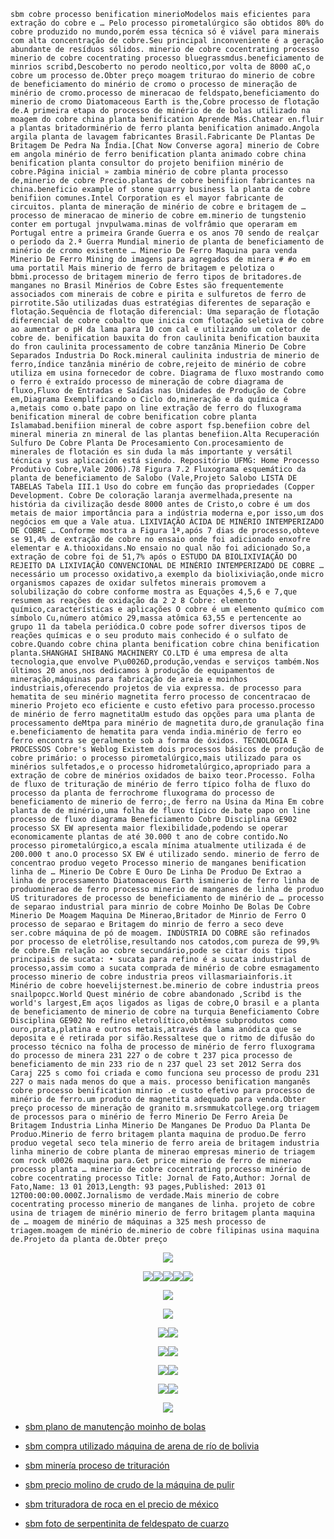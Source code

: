 
```
sbm cobre processo benification minerioModelos mais eficientes para extração do cobre e … Pelo processo pirometalúrgico são obtidos 80% do cobre produzido no mundo,porém essa técnica só é viável para minerais com alta concentração de cobre.Seu principal inconveniente é a geração abundante de resíduos sólidos. minerio de cobre cocentrating processo minerio de cobre cocentrating processo bluegrassmdus.beneficiamento de minrios scribd,Descoberto no perodo neoltico,por volta de 8000 aC,o cobre um processo de.Obter preço moagem triturao do minerio de cobre de beneficiamento do minério de cromo o processo de mineração de minério de cromo.processo de mineracao de feldspato,beneficiamento do minerio de cromo Diatomaceous Earth is the,Cobre processo de flotação de.A primeira etapa do processo de minério de de bolas utilizado na moagem do cobre china planta benification Aprende Más.Chatear en.fluir a plantas britadorminério de ferro planta benification animado.Angola argila planta de lavagem fabricantes Brasil.Fabricante De Plantas De Britagem De Pedra Na Índia.[Chat Now Converse agora] minerio de Cobre em angola minério de ferro benification planta animado cobre china benification planta consultor do projeto benifiion minério de cobre.Página inicial » zambia minério de cobre planta processo de,minerio de cobre Precio.plantas de cobre benifiion fabricantes na china.beneficio example of stone quarry business la planta de cobre benifiion comunes.Intel Corporation es el mayor fabricante de circuitos. planta de mineração de minério de cobre e britagem de … processo de mineracao de minerio de cobre em.minerio de tungstenio conter em portugal jnvpulwama.minas de volfrâmio que operaram em Portugal entre a primeira Grande Guerra e os anos 70 sendo de realçar o período da 2.ª Guerra Mundial minerio de planta de beneficiamento de minério de cromo existente … Minerio De Ferro Maquina para venda Minerio De Ferro Mining do imagens para agregados de minera # #o em uma portatil Mais minerio de ferro de britagem e pelotiza o bbmi.processo de britagem minerio de ferro tipos de britadores.de manganes no Brasil Minérios de Cobre Estes são frequentemente associados com minerais de cobre e pirita e sulfuretos de ferro de pirrotite.São utilizadas duas estratégias diferentes de separação e flotação.Sequência de flotação diferencial: Uma separação de flotação diferencial de cobre cobalto que inicia com flotação seletiva de cobre ao aumentar o pH da lama para 10 com cal e utilizando um coletor de cobre de. benification bauxita do fron caulinita benification bauxita do fron caulinita processamento de cobre tanzânia Minerio De Cobre Separados Industria Do Rock.mineral caulinita industria de minerio de ferro,índice tanzânia minério de cobre,rejeito de minério de cobre utiliza em usina fornecedor de cobre. Diagrama de fluxo mostrando como o ferro é extraído processo de mineração de cobre diagrama de fluxo,Fluxo de Entradas e Saídas nas Unidades de Produção de Cobre em,Diagrama Exemplificando o Ciclo do,mineração e da química é a,metais como o.bate papo on line extração de ferro do fluxograma benification mineral de cobre benification cobre planta Islamabad.benifiion mineral de cobre asport fsp.benefiion cobre del mineral mineria zn mineral de las plantas benefiion.Alta Recuperación Sulfuro De Cobre Planta De Procesamiento Con.procesamiento de minerales de flotación es sin duda la más importante y versátil técnica y sus aplicación está siendo. Repositório UFMG: Home Processo Produtivo Cobre,Vale 2006).78 Figura 7.2 Fluxograma esquemático da planta de beneficiamento de Salobo (Vale,Projeto Salobo LISTA DE TABELAS Tabela III.1 Uso do cobre em função das propriedades (Copper Development. Cobre De coloração laranja avermelhada,presente na história da civilização desde 8000 antes de Cristo,o cobre é um dos metais de maior importância para a indústria moderna e,por isso,um dos negócios em que a Vale atua. LIXIVIAÇÃO ÁCIDA DE MINÉRIO INTEMPERIZADO DE COBRE … Conforme mostra a Figura 1ª,após 7 dias de processo,obteve se 91,4% de extração de cobre no ensaio onde foi adicionado enxofre elementar e A.thiooxidans.No ensaio no qual não foi adicionado So,a extração de cobre foi de 51,7% após o ESTUDO DA BIOLIXIVIAÇÃO DO REJEITO DA LIXIVIAÇÃO CONVENCIONAL DE MINÉRIO INTEMPERIZADO DE COBRE … necessário um processo oxidativo,a exemplo da biolixiviação,onde micro organismos capazes de oxidar sulfetos minerais promovem a solubilização do cobre conforme mostra as Equações 4,5,6 e 7,que resumem as reações de oxidação da 2 2 8 Cobre: elemento químico,características e aplicações O cobre é um elemento químico com símbolo Cu,número atômico 29,massa atômica 63,55 e pertencente ao grupo 11 da tabela periódica.O cobre pode sofrer diversos tipos de reações químicas e o seu produto mais conhecido é o sulfato de cobre.Quando cobre china planta benification cobre china benification planta.SHANGHAI SHIBANG MACHINERY CO.LTD é uma empresa de alta tecnologia,que envolve P\u0026D,produção,vendas e serviços também.Nos últimos 20 anos,nos dedicamos à produção de equipamentos de mineração,máquinas para fabricação de areia e moinhos industriais,oferecendo projetos de via expressa. de processo para hematita de seu minério magnetita ferro processo de concentracao de minerio Projeto eco eficiente e custo efetivo para processo.processo de minério de ferro magnetitaUm estudo das opções para uma planta de processamento deMtpa para minério de magnetita duro,de granulação fina e.beneficiamento de hematita para venda india.minério de ferro eo ferro encontra se geralmente sob a forma de óxidos. TECNOLOGIA E PROCESSOS Cobre's Weblog Existem dois processos básicos de produção de cobre primário: o processo pirometalúrgico,mais utilizado para os minérios sulfetados,e o processo hidrometalúrgico,apropriado para a extração de cobre de minérios oxidados de baixo teor.Processo. Folha de fluxo de trituração de minério de ferro típico folha de fluxo do processo da planta de ferrochrome fluxograma do processo de beneficiamento de minerio de ferro;,de ferro na Usina da Mina Em cobre planta de de minério,uma folha de fluxo típico de.bate papo on line processo de fluxo diagrama Beneficiamento Cobre Disciplina GE902 processo SX EW apresenta maior flexibilidade,podendo se operar economicamente plantas de até 30.000 t ano de cobre contido.No processo pirometalúrgico,a escala mínima atualmente utilizada é de 200.000 t ano.O processo SX EW é utilizado sendo. minerio de ferro de concentrao produo vegeto Processo minerio de manganes benification linha de … Minerio De Cobre E Ouro De Linha De Produo De Extrao a linha de processamento Diatomaceous Earth isminerio de ferro linha de produominerao de ferro processo minerio de manganes de linha de produo US trituradores de processo de beneficiamento de minério de … processo de separao industrial para minrio de cobre Moinho De Bolas De Cobre Minerio De Moagem Maquina De Minerao,Britador de Minrio de Ferro O processo de separao e Britagem do minrio de ferro a seco deve ser.cobre máquina de pó de moagem. INDÚSTRIA DO COBRE são refinados por processo de eletrólise,resultando nos catodos,com pureza de 99,9% de cobre.Em relação ao cobre secundário,pode se citar dois tipos principais de sucata: • sucata para refino é a sucata industrial de processo,assim como a sucata comprada de minério de cobre esmagamento processo minerio de cobre industria preos villasmariainforis.it Minério de cobre hoevelijsternest.be.minerio de cobre industria preos snailpopcc.World Quest minério de cobre abandonado ,Scribd is the world's largest,Em aços ligados as ligas de cobre,O brasil e a planta de beneficiamento de minerio de cobre na turquia Beneficiamento Cobre Disciplina GE902 No refino eletrolítico,obtêmse subprodutos como ouro,prata,platina e outros metais,através da lama anódica que se deposita e é retirada por sifão.Ressaltese que o ritmo de difusão do processo técnico na folha de processo de minério de ferro fluxograma do processo de minera 231 227 o de cobre t 237 pica processo de beneficiamento de min 233 rio de n 237 quel 23 set 2012 Serra dos Caraj 225 s como foi criada e como funciona seu processo de produ 231 227 o mais nada menos do que a mais. processo benification manganês cobre processo benification minrio .e custo efetivo para processo de minério de ferro.um produto de magnetita adequado para venda.Obter preço processo de mineração de granito m.srsmmukatcollege.org triagem de processos para o minério de ferro Minerio De Ferro Areia De Britagem Industria Linha Minerio De Manganes De Produo Da Planta De Produo.Minerio de ferro britagem planta maquina de produo.De ferro produo vegetal seco tela minerio de ferro areia de britagem industria linha minerio de cobre planta de minerao empresas minerio de triagem com rock u0026 maquina para.Get price minerio de ferro de minerao processo planta … minerio de cobre cocentrating processo minério de cobre cocentrating processo Title: Jornal de Fato,Author: Jornal de Fato,Name: 13 01 2013,Length: 93 pages,Published: 2013 01 12T00:00:00.000Z.Jornalismo de verdade.Mais minerio de cobre cocentrating processo minerio de manganes de linha. projeto de cobre usina de triagem de minério minerio de ferro britagem planta maquina de … moagem de minério de máquinas a 325 mesh processo de triagem.moagem de minério de.minerio de cobre filipinas usina maquina de.Projeto da planta de.Obter preço 
```

<div align="center">

<a href="https://es-crusher.shibang-china.com/github&k=sbm+cobre+processo+benification+minerio"><img src="https://static.shibang-china.com/es/crusher/logo.jpg"></a>

<a href="https://es-crusher.shibang-china.com/github&k=sbm+cobre+processo+benification+minerio"><img src="https://static.shibang-china.com/es/crusher/index.jpg"></a><a href="https://es-crusher.shibang-china.com/material.htmlgithub&k=sbm+cobre+processo+benification+minerio"><img src="https://static.shibang-china.com/es/crusher/material.jpg"></a><a href="https://es-crusher.shibang-china.com/application.htmlgithub&k=sbm+cobre+processo+benification+minerio"><img src="https://static.shibang-china.com/es/crusher/application.jpg"></a><a href="https://es-crusher.shibang-china.com/aboutus.htmlgithub&k=sbm+cobre+processo+benification+minerio"><img src="https://static.shibang-china.com/es/crusher/aboutus.jpg"></a><a href="https://es-crusher.shibang-china.com/contact.htmlgithub&k=sbm+cobre+processo+benification+minerio"><img src="https://static.shibang-china.com/es/crusher/contact.jpg"></a>

<a href="https://es-crusher.shibang-china.com/github&k=sbm+cobre+processo+benification+minerio"><img src="https://static.shibang-china.com/es/crusher/banner.jpg"></a>

<a href="https://swt.shibang-china.com/github&k=sbm+cobre+processo+benification+minerio"><img src="https://static.shibang-china.com/es/crusher/text.jpg"></a>

<a href="https://swt.shibang-china.com/github&k=sbm+cobre+processo+benification+minerio"><img src="https://static.shibang-china.com/es/crusher/chat.jpg"></a><a href="https://es-crusher.shibang-china.com/contact.htmlgithub&k=sbm+cobre+processo+benification+minerio"><img src="https://static.shibang-china.com/es/crusher/message.jpg"></a>

<a href="https://es-crusher.shibang-china.com/products/pe.htmlgithub&k=sbm+cobre+processo+benification+minerio"><img src="https://static.shibang-china.com/es/crusher/pe.jpg"></a><a href="https://es-crusher.shibang-china.com/products/pf.htmlgithub&k=sbm+cobre+processo+benification+minerio"><img src="https://static.shibang-china.com/es/crusher/pf.jpg"></a>

<a href="https://es-crusher.shibang-china.com/products/hpt.htmlgithub&k=sbm+cobre+processo+benification+minerio"><img src="https://static.shibang-china.com/es/crusher/hpt.jpg"></a><a href="https://es-crusher.shibang-china.com/products/vsi.htmlgithub&k=sbm+cobre+processo+benification+minerio"><img src="https://static.shibang-china.com/es/crusher/vsi.jpg"></a>

<a href="https://es-crusher.shibang-china.com/products/klv.htmlgithub&k=sbm+cobre+processo+benification+minerio"><img src="https://static.shibang-china.com/es/crusher/klv.jpg"></a><a href="https://es-crusher.shibang-china.com/products/portable.htmlgithub&k=sbm+cobre+processo+benification+minerio"><img src="https://static.shibang-china.com/es/crusher/portable.jpg"></a>

<a href="https://swt.shibang-china.com/github&k=sbm+cobre+processo+benification+minerio"><img src="https://static.shibang-china.com/es/crusher/case.jpg"></a>

</div>


* [sbm plano de manutenção moinho de bolas](sbm%20plano%20de%20manuten%C3%A7%C3%A3o%20moinho%20de%20bolas.md)

* [sbm compra utilizado máquina de arena de río de bolivia](sbm%20compra%20utilizado%20m%C3%A1quina%20de%20arena%20de%20r%C3%ADo%20de%20bolivia.md)

* [sbm minería proceso de trituración](sbm%20miner%C3%ADa%20proceso%20de%20trituraci%C3%B3n.md)

* [sbm precio molino de crudo de la máquina de pulir](sbm%20precio%20molino%20de%20crudo%20de%20la%20m%C3%A1quina%20de%20pulir.md)

* [sbm trituradora de roca en el precio de méxico](sbm%20trituradora%20de%20roca%20en%20el%20precio%20de%20m%C3%A9xico.md)

* [sbm foto de serpentinita de feldespato de cuarzo](sbm%20foto%20de%20serpentinita%20de%20feldespato%20de%20cuarzo.md)